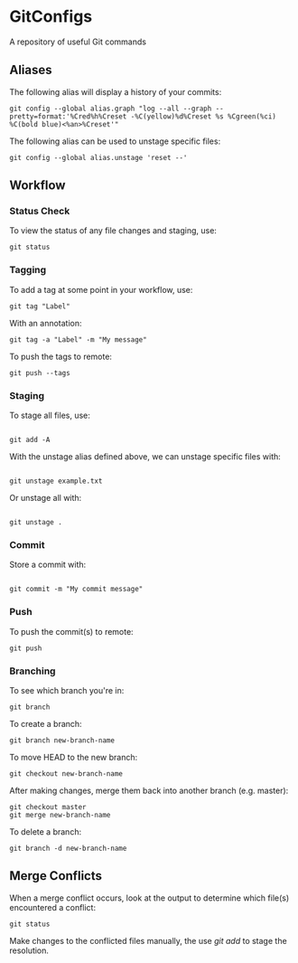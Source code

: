 # GitConfigs

A repository of useful Git commands

## Aliases

The following alias will display a history of your commits:

```
git config --global alias.graph "log --all --graph --pretty=format:'%Cred%h%Creset -%C(yellow)%d%Creset %s %Cgreen(%ci) %C(bold blue)<%an>%Creset'"
```

The following alias can be used to unstage specific files:

```
git config --global alias.unstage 'reset --'
```

## Workflow

### Status Check

To view the status of any file changes and staging, use:

```
git status
```

### Tagging

To add a tag at some point in your workflow, use:

```
git tag "Label"
```

With an annotation:

```
git tag -a "Label" -m "My message"
```

To push the tags to remote:

```
git push --tags
```

### Staging

To stage all files, use:

```

git add -A
```

With the unstage alias defined above, we can unstage specific files with:

```

git unstage example.txt
```

Or unstage all with:

```

git unstage .
```

### Commit

Store a commit with:

```

git commit -m "My commit message"
```

### Push

To push the commit(s) to remote:

```
git push
```

### Branching

To see which branch you're in:

```
git branch
```

To create a branch:

```
git branch new-branch-name
```

To move HEAD to the new branch:

```
git checkout new-branch-name
```

After making changes, merge them back into another branch (e.g. master):

```
git checkout master
git merge new-branch-name
```

To delete a branch:

```
git branch -d new-branch-name
```

## Merge Conflicts

When a merge conflict occurs, look at the output to determine which file(s) encountered a conflict:

```
git status
```

Make changes to the conflicted files manually, the use _git add_ to stage the resolution.
